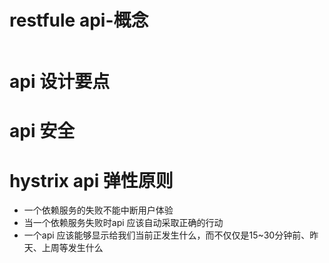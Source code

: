 restfule api-概念
==
```

```

api 设计要点
==

api 安全
===


hystrix api 弹性原则
==
- 一个依赖服务的失败不能中断用户体验
- 当一个依赖服务失败时api 应该自动采取正确的行动
- 一个api 应该能够显示给我们当前正发生什么，而不仅仅是15~30分钟前、昨天、上周等发生什么
